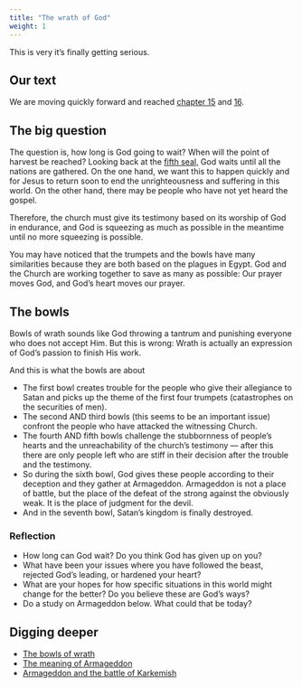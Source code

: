 ```yaml
---
title: "The wrath of God"
weight: 1
---
```


This is very it’s finally getting serious.

## Our text

<a name="4939"></a>
We are moving quickly forward and reached [chapter 15](https://www.bibleserver.com/NIV/Revelation15) and [16](https://www.bibleserver.com/NIV/Revelation16).

## The big question

<a name="c569"></a>
The question is, how long is God going to wait? When will the point of harvest be reached? Looking back at the [fifth seal,](https://www.bibleserver.com/NIV/Revelation6%3A9-11) God waits until all the nations are gathered. On the one hand, we want this to happen quickly and for Jesus to return soon to end the unrighteousness and suffering in this world. On the other hand, there may be people who have not yet heard the gospel.

Therefore, the church must give its testimony based on its worship of God in endurance, and God is squeezing as much as possible in the meantime until no more squeezing is possible.

You may have noticed that the trumpets and the bowls have many similarities because they are both based on the plagues in Egypt. God and the Church are working together to save as many as possible: Our prayer moves God, and God’s heart moves our prayer.

## The bowls

<a name="c4b2"></a>
Bowls of wrath sounds like God throwing a tantrum and punishing everyone who does not accept Him. But this is wrong: Wrath is actually an expression of God’s passion to finish His work.

And this is what the bowls are about

- The first bowl creates trouble for the people who give their allegiance to Satan and picks up the theme of the first four trumpets (catastrophes on the securities of men).
- The second AND third bowls (this seems to be an important issue) confront the people who have attacked the witnessing Church.
- The fourth AND fifth bowls challenge the stubbornness of people’s hearts and the unreachability of the church’s testimony — after this there are only people left who are stiff in their decision after the trouble and the testimony.
- So during the sixth bowl, God gives these people according to their deception and they gather at Armageddon. Armageddon is not a place of battle, but the place of the defeat of the strong against the obviously weak. It is the place of judgment for the devil.
- And in the seventh bowl, Satan’s kingdom is finally destroyed.

### Reflection

<a name="d5ac"></a>
- How long can God wait? Do you think God has given up on you?
- What have been your issues where you have followed the beast, rejected God’s leading, or hardened your heart?
- What are your hopes for how specific situations in this world might change for the better? Do you believe these are God’s ways?
- Do a study on Armageddon below. What could that be today?

## Digging deeper

<a name="06f1"></a>
- [The bowls of wrath](../../../../content/bowls/expl/the-bowls-of-wrath)
- [The meaning of Armageddon](../../../../content/bowls/expl/the-key-to-armageddon)
- [Armageddon and the battle of Karkemish](../../../../content/bowls/expl/armageddon-and-the-battle-of-karkemish)

